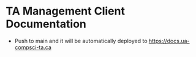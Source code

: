 # TA Management Client Documentation
- Push to main and it will be automatically deployed to https://docs.ua-compsci-ta.ca
